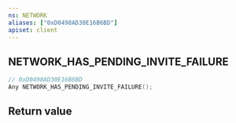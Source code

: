 ```yaml
---
ns: NETWORK
aliases: ["0xD0498AD30E16B6BD"]
apiset: client
---
```

## NETWORK_HAS_PENDING_INVITE_FAILURE

```c
// 0xD0498AD30E16B6BD
Any NETWORK_HAS_PENDING_INVITE_FAILURE();
```



## Return value

